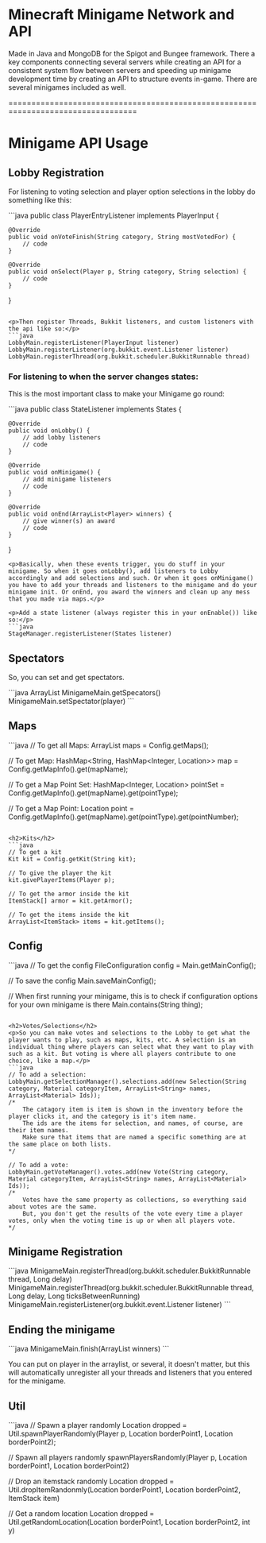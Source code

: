 <h1>Minecraft Minigame Network and API</h1>

Made in Java and MongoDB for the Spigot and Bungee framework. There a key components connecting several servers while creating an API for a consistent system flow between servers and speeding up minigame development time by creating an API to structure events in-game. There are several minigames included as well.


==================================================================================
<h1>Minigame API Usage</h1>

<h2>Lobby Registration</h2>

<p>For listening to voting selection and player option selections in the lobby do something like this:</p>
```java
public class PlayerEntryListener implements PlayerInput {

    @Override
	public void onVoteFinish(String category, String mostVotedFor) {
	    // code
	}
	
	@Override
	public void onSelect(Player p, String category, String selection) {
	    // code
	}
	
}
```

<p>Then register Threads, Bukkit listeners, and custom listeners with the api like so:</p>
```java
LobbyMain.registerListener(PlayerInput listener)
LobbyMain.registerListener(org.bukkit.event.Listener listener)
LobbyMain.registerThread(org.bukkit.scheduler.BukkitRunnable thread)
```

<h3>For listening to when the server changes states:</h3>
<p>This is the most important class to make your Minigame go round:</p>
```java
public class StateListener implements States {

    @Override
	public void onLobby() {
	    // add lobby listeners
		// code
	}
	
	@Override
	public void onMinigame() {
	    // add minigame listeners
		// code
	}
	
	@Override
	public void onEnd(ArrayList<Player> winners) {
	    // give winner(s) an award
		// code
	}
	
}
```
<p>Basically, when these events trigger, you do stuff in your minigame. So when it goes onLobby(), add listeners to Lobby accordingly and add selections and such. Or when it goes onMinigame() you have to add your threads and listeners to the minigame and do your minigame init. Or onEnd, you award the winners and clean up any mess that you made via maps.</p>

<p>Add a state listener (always register this in your onEnable()) like so:</p>
```java
StageManager.registerListener(States listener)
```

<h2>Spectators</h2>
<p>So, you can set and get spectators.</p>
```java
ArrayList<Player> MinigameMain.getSpecators()
MinigameMain.setSpectator(player)
```

<h2>Maps</h2>
```java
// To get all Maps:
ArrayList<String> maps = Config.getMaps();

// To get Map:
HashMap<String, HashMap<Integer, Location>> map = Config.getMapInfo().get(mapName);

// To get a Map Point Set: 
HashMap<Integer, Location> pointSet = Config.getMapInfo().get(mapName).get(pointType);

// To get a Map Point: 
Location point = Config.getMapInfo().get(mapName).get(pointType).get(pointNumber);
```

<h2>Kits</h2>
```java
// To get a kit
Kit kit = Config.getKit(String kit);

// To give the player the kit
kit.givePlayerItems(Player p);

// To get the armor inside the kit
ItemStack[] armor = kit.getArmor();

// To get the items inside the kit
ArrayList<ItemStack> items = kit.getItems();
```

<h2>Config</h2>
```java
// To get the config
FileConfiguration config = Main.getMainConfig();

// To save the config
Main.saveMainConfig();

// When first running your minigame, this is to check if configuration options for your own minigame is there
Main.contains(String thing);
```

<h2>Votes/Selections</h2>
<p>So you can make votes and selections to the Lobby to get what the player wants to play, such as maps, kits, etc. A selection is an individual thing where players can select what they want to play with such as a kit. But voting is where all players contribute to one choice, like a map.</p>
```java
// To add a selection:
LobbyMain.getSelectionManager().selections.add(new Selection(String category, Material categoryItem, ArrayList<String> names, ArrayList<Material> Ids));
/* 
    The catagory item is item is shown in the inventory before the player clicks it, and the category is it's item name.
    The ids are the items for selection, and names, of course, are their item names. 
    Make sure that items that are named a specific something are at the same place on both lists.
*/

// To add a vote:
LobbyMain.getVoteManager().votes.add(new Vote(String category, Material categoryItem, ArrayList<String> names, ArrayList<Material> Ids));
/* 
    Votes have the same property as collections, so everything said about votes are the same. 
	But, you don't get the results of the vote every time a player votes, only when the voting time is up or when all players vote.
*/
```

<h2>Minigame Registration</h2>
```java
MinigameMain.registerThread(org.bukkit.scheduler.BukkitRunnable thread, Long delay)
MinigameMain.registerThread(org.bukkit.scheduler.BukkitRunnable thread, Long delay, Long ticksBetweenRunning)
MinigameMain.registerListener(org.bukkit.event.Listener listener)
```

<h2>Ending the minigame</h2>
```java
MinigameMain.finish(ArrayList<Player> winners)
```
<p>You can put on player in the arraylist, or several, it doesn't matter, but this will automatically unregister all your threads and listeners that you entered for the minigame.</p>

<h2>Util</h2>
```java
// Spawn a player randomly
Location dropped = Util.spawnPlayerRandomly(Player p, Location borderPoint1, Location borderPoint2);

// Spawn all players randomly
spawnPlayersRandomly(Player p, Location borderPoint1, Location borderPoint2)

// Drop an itemstack randomly
Location dropped = Util.dropItemRandonmly(Location borderPoint1, Location borderPoint2, ItemStack item)

// Get a random location
Location dropped = Util.getRandomLocation(Location borderPoint1, Location borderPoint2, int y)
```